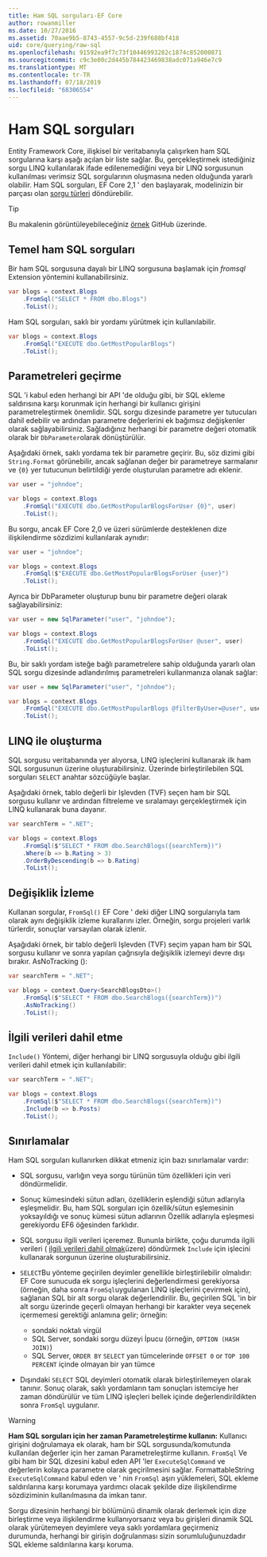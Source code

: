 ```yaml
---
title: Ham SQL sorguları-EF Core
author: rowanmiller
ms.date: 10/27/2016
ms.assetid: 70aae9b5-8743-4557-9c5d-239f688bf418
uid: core/querying/raw-sql
ms.openlocfilehash: 91592ea9f7c73f10446993282c1874c852000871
ms.sourcegitcommit: c9c3e00c2d445b784423469838adc071a946e7c9
ms.translationtype: MT
ms.contentlocale: tr-TR
ms.lasthandoff: 07/18/2019
ms.locfileid: "68306554"
---
```

# <a name="raw-sql-queries"></a>Ham SQL sorguları

Entity Framework Core, ilişkisel bir veritabanıyla çalışırken ham SQL sorgularına karşı aşağı açılan bir liste sağlar. Bu, gerçekleştirmek istediğiniz sorgu LINQ kullanılarak ifade edilenemediğini veya bir LINQ sorgusunun kullanılması verimsiz SQL sorgularının oluşmasına neden olduğunda yararlı olabilir. Ham SQL sorguları, EF Core 2,1 ' den başlayarak, modelinizin bir parçası olan [sorgu türleri](xref:core/modeling/query-types) döndürebilir.

> [!TIP]  
> Bu makalenin görüntüleyebileceğiniz [örnek](https://github.com/aspnet/EntityFramework.Docs/tree/master/samples/core/Querying) GitHub üzerinde.

## <a name="basic-raw-sql-queries"></a>Temel ham SQL sorguları

Bir ham SQL sorgusuna dayalı bir LINQ sorgusuna başlamak için *fromsql* Extension yöntemini kullanabilirsiniz.

<!-- [!code-csharp[Main](samples/core/Querying/Querying/RawSQL/Sample.cs)] -->
``` csharp
var blogs = context.Blogs
    .FromSql("SELECT * FROM dbo.Blogs")
    .ToList();
```

Ham SQL sorguları, saklı bir yordamı yürütmek için kullanılabilir.

<!-- [!code-csharp[Main](samples/core/Querying/Querying/RawSQL/Sample.cs)] -->
``` csharp
var blogs = context.Blogs
    .FromSql("EXECUTE dbo.GetMostPopularBlogs")
    .ToList();
```

## <a name="passing-parameters"></a>Parametreleri geçirme

SQL 'i kabul eden herhangi bir API 'de olduğu gibi, bir SQL ekleme saldırısına karşı korunmak için herhangi bir kullanıcı girişini parametreleştirmek önemlidir. SQL sorgu dizesinde parametre yer tutucuları dahil edebilir ve ardından parametre değerlerini ek bağımsız değişkenler olarak sağlayabilirsiniz. Sağladığınız herhangi bir parametre değeri otomatik olarak bir `DbParameter`olarak dönüştürülür.

Aşağıdaki örnek, saklı yordama tek bir parametre geçirir. Bu, söz dizimi gibi `String.Format` görünebilir, ancak sağlanan değer bir parametreye sarmalanır ve `{0}` yer tutucunun belirtildiği yerde oluşturulan parametre adı eklenir.

<!-- [!code-csharp[Main](samples/core/Querying/Querying/RawSQL/Sample.cs)] -->
``` csharp
var user = "johndoe";

var blogs = context.Blogs
    .FromSql("EXECUTE dbo.GetMostPopularBlogsForUser {0}", user)
    .ToList();
```

Bu sorgu, ancak EF Core 2,0 ve üzeri sürümlerde desteklenen dize ilişkilendirme sözdizimi kullanılarak aynıdır:

<!-- [!code-csharp[Main](samples/core/Querying/Querying/RawSQL/Sample.cs)] -->
``` csharp
var user = "johndoe";

var blogs = context.Blogs
    .FromSql($"EXECUTE dbo.GetMostPopularBlogsForUser {user}")
    .ToList();
```

Ayrıca bir DbParameter oluşturup bunu bir parametre değeri olarak sağlayabilirsiniz:

<!-- [!code-csharp[Main](samples/core/Querying/Querying/RawSQL/Sample.cs)] -->
``` csharp
var user = new SqlParameter("user", "johndoe");

var blogs = context.Blogs
    .FromSql("EXECUTE dbo.GetMostPopularBlogsForUser @user", user)
    .ToList();
```

Bu, bir saklı yordam isteğe bağlı parametrelere sahip olduğunda yararlı olan SQL sorgu dizesinde adlandırılmış parametreleri kullanmanıza olanak sağlar:

<!-- [!code-csharp[Main](samples/core/Querying/Querying/RawSQL/Sample.cs)] -->
``` csharp
var user = new SqlParameter("user", "johndoe");

var blogs = context.Blogs
    .FromSql("EXECUTE dbo.GetMostPopularBlogs @filterByUser=@user", user)
    .ToList();
```

## <a name="composing-with-linq"></a>LINQ ile oluşturma

SQL sorgusu veritabanında yer alıyorsa, LINQ işleçlerini kullanarak ilk ham SQL sorgusunun üzerine oluşturabilirsiniz. Üzerinde birleştirilebilen SQL sorguları `SELECT` anahtar sözcüğüyle başlar.

Aşağıdaki örnek, tablo değerli bir Işlevden (TVF) seçen ham bir SQL sorgusu kullanır ve ardından filtreleme ve sıralamayı gerçekleştirmek için LINQ kullanarak buna dayanır.

<!-- [!code-csharp[Main](samples/core/Querying/Querying/RawSQL/Sample.cs)] -->
``` csharp
var searchTerm = ".NET";

var blogs = context.Blogs
    .FromSql($"SELECT * FROM dbo.SearchBlogs({searchTerm})")
    .Where(b => b.Rating > 3)
    .OrderByDescending(b => b.Rating)
    .ToList();
```

## <a name="change-tracking"></a>Değişiklik İzleme

Kullanan sorgular, `FromSql()` EF Core ' deki diğer LINQ sorgularıyla tam olarak aynı değişiklik izleme kurallarını izler. Örneğin, sorgu projeleri varlık türlerdir, sonuçlar varsayılan olarak izlenir.  

Aşağıdaki örnek, bir tablo değerli Işlevden (TVF) seçim yapan ham bir SQL sorgusu kullanır ve sonra yapılan çağrısıyla değişiklik izlemeyi devre dışı bırakır. AsNoTracking ():

<!-- [!code-csharp[Main](samples/core/Querying/Querying/RawSQL/Sample.cs)] -->
``` csharp
var searchTerm = ".NET";

var blogs = context.Query<SearchBlogsDto>()
    .FromSql($"SELECT * FROM dbo.SearchBlogs({searchTerm})")
    .AsNoTracking()
    .ToList();
```

## <a name="including-related-data"></a>İlgili verileri dahil etme

`Include()` Yöntemi, diğer herhangi bir LINQ sorgusuyla olduğu gibi ilgili verileri dahil etmek için kullanılabilir:

<!-- [!code-csharp[Main](samples/core/Querying/Querying/RawSQL/Sample.cs)] -->
``` csharp
var searchTerm = ".NET";

var blogs = context.Blogs
    .FromSql($"SELECT * FROM dbo.SearchBlogs({searchTerm})")
    .Include(b => b.Posts)
    .ToList();
```

## <a name="limitations"></a>Sınırlamalar

Ham SQL sorguları kullanırken dikkat etmeniz için bazı sınırlamalar vardır:

* SQL sorgusu, varlığın veya sorgu türünün tüm özellikleri için veri döndürmelidir.

* Sonuç kümesindeki sütun adları, özelliklerin eşlendiği sütun adlarıyla eşleşmelidir. Bu, ham SQL sorguları için özellik/sütun eşlemesinin yoksayıldığı ve sonuç kümesi sütun adlarının Özellik adlarıyla eşleşmesi gerekiyordu EF6 öğesinden farklıdır.

* SQL sorgusu ilgili verileri içeremez. Bununla birlikte, çoğu durumda ilgili verileri ( [ilgili verileri dahil olmak](#including-related-data)üzere) döndürmek `Include` için işlecini kullanarak sorgunun üzerine oluşturabilirsiniz.

* `SELECT`Bu yönteme geçirilen deyimler genellikle birleştirilebilir olmalıdır: EF Core sunucuda ek sorgu işleçlerini değerlendirmesi gerekiyorsa (örneğin, daha sonra `FromSql`uygulanan LINQ işleçlerini çevirmek için), sağlanan SQL bir alt sorgu olarak değerlendirilir. Bu, geçirilen SQL 'in bir alt sorgu üzerinde geçerli olmayan herhangi bir karakter veya seçenek içermemesi gerektiği anlamına gelir; örneğin:
  * sondaki noktalı virgül
  * SQL Server, sondaki sorgu düzeyi İpucu (örneğin, `OPTION (HASH JOIN)`)
  * SQL Server, `ORDER BY` `SELECT` yan tümcelerinde `OFFSET 0` or `TOP 100 PERCENT` içinde olmayan bir yan tümce

* Dışındaki `SELECT` SQL deyimleri otomatik olarak birleştirilemeyen olarak tanınır. Sonuç olarak, saklı yordamların tam sonuçları istemciye her zaman döndürülür ve tüm LINQ işleçleri bellek içinde değerlendirildikten sonra `FromSql` uygulanır.

> [!WARNING]  
> **Ham SQL sorguları için her zaman Parametreleştirme kullanın:** Kullanıcı girişini doğrulamaya ek olarak, ham bir SQL sorgusunda/komutunda kullanılan değerler için her zaman Parametreleştirme kullanın. `FromSql` Ve gibi ham bir SQL dizesini kabul eden API 'ler `ExecuteSqlCommand` ve değerlerin kolayca parametre olarak geçirilmesini sağlar. FormattableString `ExecuteSqlCommand` kabul eden ve ' nin `FromSql` aşırı yüklemeleri, SQL ekleme saldırılarına karşı korumaya yardımcı olacak şekilde dize ilişkilendirme sözdiziminin kullanılmasına da imkan tanır. 
> 
> Sorgu dizesinin herhangi bir bölümünü dinamik olarak derlemek için dize birleştirme veya ilişkilendirme kullanıyorsanız veya bu girişleri dinamik SQL olarak yürütemeyen deyimlere veya saklı yordamlara geçirmeniz durumunda, herhangi bir girişin doğrulanması sizin sorumluluğunuzdadır SQL ekleme saldırılarına karşı koruma.
